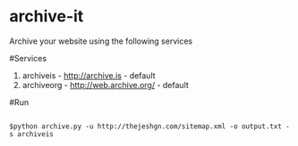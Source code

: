archive-it
==========

Archive your website using the following services 

#Services

1. archiveis  -  http://archive.is          - default
2. archiveorg -  http://web.archive.org/    - default


#Run

```

$python archive.py -u http://thejeshgn.com/sitemap.xml -o output.txt -s archiveis

```





